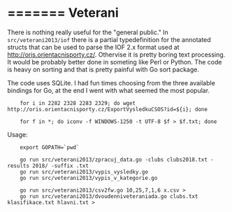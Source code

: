 =======
Veterani
========

There is nothing really useful for the "general public." In `src/veterani2013/iof` there is a partial typedefinition for the annotated structs that can be used to parse the IOF 2.x format used at http://oris.orientacnisporty.cz/. Othervise it is pretty boring text processing. It would be probably better done in someting like Perl or Python. The code is heavy on sorting and that is pretty painful with Go sort package.

The code uses SQLite. I had fun times choosing from the three available bindings for Go, at the end I went with what seemed the most popular.


        for i in 2282 2328 2283 2329; do wget http://oris.orientacnisporty.cz/ExportVysledkuCSOS?id=${i}; done
        
        for f in *; do iconv -f WINDOWS-1250 -t UTF-8 $f > $f.txt; done

Usage:

        export GOPATH=`pwd`

        go run src/veterani2013/zpracuj_data.go -clubs clubs2018.txt -results 2018/ -suffix .txt
        go run src/veterani2013/vypis_vysledky.go
        go run src/veterani2013/vypis_v_kategorie.go

        go run src/veterani2013/csv2fw.go 10,25,7,1,6 x.csv >
        go run src/veterani2013/dvoudenniveteraniada.go clubs.txt klasifikace.txt hlavni.txt >